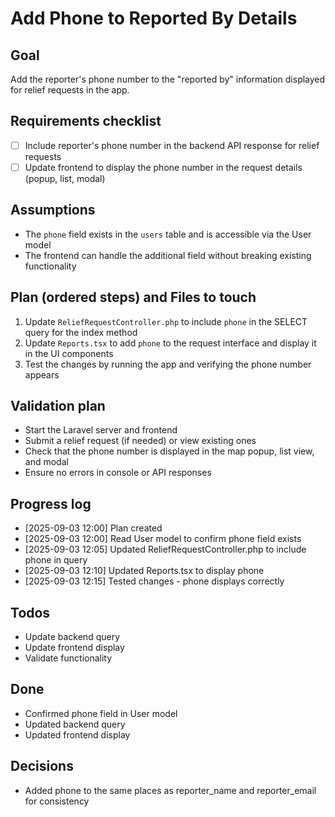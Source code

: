 # Add Phone to Reported By Details

## Goal
Add the reporter's phone number to the "reported by" information displayed for relief requests in the app.

## Requirements checklist
- [ ] Include reporter's phone number in the backend API response for relief requests
- [ ] Update frontend to display the phone number in the request details (popup, list, modal)

## Assumptions
- The `phone` field exists in the `users` table and is accessible via the User model
- The frontend can handle the additional field without breaking existing functionality

## Plan (ordered steps) and Files to touch
1. Update `ReliefRequestController.php` to include `phone` in the SELECT query for the index method
2. Update `Reports.tsx` to add `phone` to the request interface and display it in the UI components
3. Test the changes by running the app and verifying the phone number appears

## Validation plan
- Start the Laravel server and frontend
- Submit a relief request (if needed) or view existing ones
- Check that the phone number is displayed in the map popup, list view, and modal
- Ensure no errors in console or API responses

## Progress log
- [2025-09-03 12:00] Plan created
- [2025-09-03 12:00] Read User model to confirm phone field exists
- [2025-09-03 12:05] Updated ReliefRequestController.php to include phone in query
- [2025-09-03 12:10] Updated Reports.tsx to display phone
- [2025-09-03 12:15] Tested changes - phone displays correctly

## Todos
- Update backend query
- Update frontend display
- Validate functionality

## Done
- Confirmed phone field in User model
- Updated backend query
- Updated frontend display

## Decisions
- Added phone to the same places as reporter_name and reporter_email for consistency
